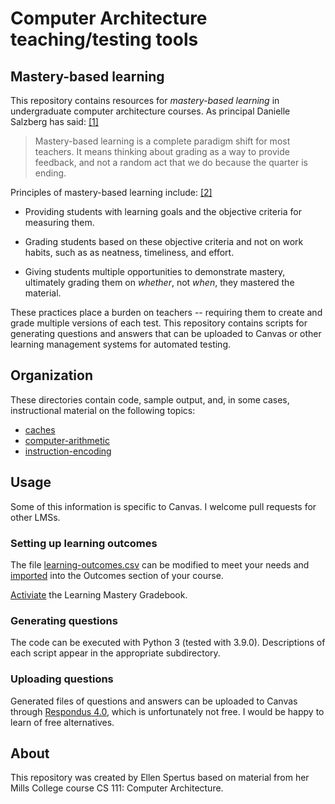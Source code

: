 # Computer Architecture teaching/testing tools

## Mastery-based learning

This repository contains resources for *mastery-based learning* in 
undergraduate computer architecture courses. As principal Danielle
Salzberg has said: [[1]](https://www.kqed.org/mindshift/53241/how-mastery-based-learning-can-help-students-of-every-background-succeed)

> Mastery-based learning is a complete paradigm shift for most teachers. It means thinking about grading as a way to provide feedback, and not a random act that we do because the quarter is ending.

Principles of mastery-based learning include: [[2]](https://portal.ct.gov/SDE/Mastery-Based-Learning/10-Principles-of-Mastery-Based-Learning)

* Providing students with learning goals and the objective criteria for measuring them.

* Grading students based on these objective criteria and not on work habits, such as as neatness, timeliness, and effort.

* Giving students multiple opportunities to demonstrate mastery, ultimately grading them on *whether*, not *when*, they mastered the material.

These practices place a burden on teachers -- requiring them to create
and grade multiple versions of each test. This repository contains
scripts for generating questions and answers that can be uploaded to
Canvas or other learning management systems for automated testing.

## Organization

These directories contain code, sample output, and, in some cases, instructional material on the following topics:

* [caches](https://github.com/espertus/comparch-testing/tree/main/caches)
* [computer-arithmetic](https://github.com/espertus/comparch-testing/tree/main/computer-arithmetic)
* [instruction-encoding](https://github.com/espertus/comparch-testing/tree/main/instruction-encoding)

## Usage

Some of this information is specific to Canvas. I welcome pull requests for other LMSs.

### Setting up learning outcomes

The file [learning-outcomes.csv](https://github.com/espertus/comparch-testing/blob/main/learning-outcomes.csv) can be modified to meet your needs and [imported](https://community.canvaslms.com/t5/Instructor-Guide/How-do-I-import-outcomes-for-a-course/ta-p/702) into the Outcomes section of your course. 

[Activiate](https://canvas.unl.edu/courses/50571/pages/step-1-activate-the-learning-mastery-gradebook-in-your-course) the Learning Mastery Gradebook.

### Generating questions

The code can be executed with Python 3 (tested with 3.9.0). Descriptions of each script appear in the appropriate subdirectory.

### Uploading questions

Generated files of questions and answers can be uploaded to Canvas through [Respondus 4.0](https://web.respondus.com/he/respondus/), which is unfortunately not free. I would be happy to learn of free alternatives. 

## About

This repository was created by Ellen Spertus based on material from her
Mills College course CS 111: Computer Architecture.
